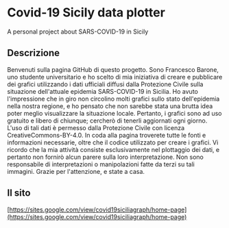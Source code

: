 # Covid-19 Sicily data plotter
A personal project about SARS-COVID-19 in Sicily

## Descrizione
Benvenuti sulla pagina GitHub di questo progetto.
Sono Francesco Barone, uno studente universitario e ho scelto di mia iniziativa di creare e pubblicare dei grafici utilizzando i dati ufficiali diffusi dalla Protezione Civile sulla situazione dell'attuale epidemia SARS-COVID-19 in Sicilia. Ho avuto l'impressione che in giro non circolino molti grafici sullo stato dell'epidemia nella nostra regione, e ho pensato che non sarebbe stata una brutta idea poter meglio visualizzare la situazione locale.
Pertanto, i grafici sono ad uso gratuito e libero di chiunque; cercherò di tenerli aggiornati ogni giorno. L'uso di tali dati è permesso dalla Protezione Civile con licenza CreativeCommons-BY-4.0. In coda alla pagina troverete tutte le fonti e informazioni necessarie, oltre che il codice utilizzato per creare i grafici.
Vi ricordo che la mia attività consiste esclusivamente nel plottaggio dei dati, e pertanto non fornirò alcun parere sulla loro interpretazione. Non sono responsabile di interpretazioni o manipolazioni fatte da terzi su tali immagini.
Grazie per l'attenzione, e state a casa.

## Il sito

[https://sites.google.com/view/covid19siciliagraph/home-page](https://sites.google.com/view/covid19siciliagraph/home-page)
